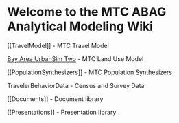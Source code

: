 # Welcome to the MTC ABAG Analytical Modeling Wiki

[[TravelModel]] - MTC Travel Model

[Bay Area UrbanSim Two](http://bayareametro.github.io/baus_docs/) - MTC Land Use Model

[[PopulationSynthesizers]] - MTC Population Synthesizers

TravelerBehaviorData - Census and Survey Data

[[Documents]] - Document library

[[Presentations]] - Presentation library